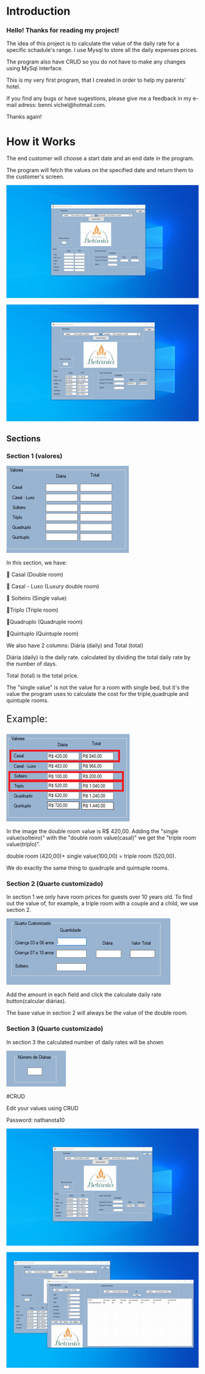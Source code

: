 # Introduction
<h3>
Hello! Thanks for reading my project!
</h3>

<p>The idea of this project is to calculate the value of the daily rate for a specific schadule's range. I use Mysql to store all the daily expenses prices.</p>
<p>The program also have CRUD so you do not have to make any changes using MySql interface.</p>
<p>This is my very first program, that I created in order to help my parents' hotel.</p>
<p>If you find any bugs or have sugestions, please give me a feedback in my e-mail adress: benni.vichel@hotmail.com.
</p>
<p>Thanks again!</p>

# How it Works

<p>
The end customer will choose a start date and an end date in the program.</p>
<p>The program will fetch the values ​​on the specified date and return them to the customer's screen.</p>

![](gifs/1.gif)

![](gifs/2.gif)

<p></p>

## Sections

 ### Section 1 (valores)

![section 1](images/section%201.png)

<p>In this section, we have:</p>
<p>🛌 Casal (Double room)</p>
<p>🛌 Casal - Luxo (Luxury double room)</p>
<p>🛌 Solteiro (Single value)</p>
<p>🛌Triplo (Triple room)</p>
<p>🛌Quadruplo (Quadruple room)</p>
<p>🛌Quintuplo (Quintuple room)</p>

<p>We also have 2 columns: Diária (daily) and Total (total)</p>
<p>Diária (daily) is the daily rate. calculated by dividing the total daily rate by the number of days.</p>
<p>Total (total) is the total price.</p>
<p>The "single value" is not the value for a room with single bed, but it's the value the program uses to calculate the cost for the triple,quadruple and quintuple rooms.</p>

<p style="font-size: 25px;">Example:</p>

![example](images/example.png)

<p>In the image the double room value is R$ 420,00. Adding the "single value(solteiro)" with the "double room value(casal)" we get the "triple room value(triplo)".</p>
<p>double room (420,00)+ single value(100,00) = triple room (520,00).</p>
<p>We do exactly the same thing to quadruple and quintuple rooms.</p>

### Section 2 (Quarto customizado)
<p>In section 1 we only have room prices for guests over 10 years old. To find out the value of, for example, a triple room with a couple and a child, we use section 2.</p>

![section 2](images/section%202.png)

<p>Add the amount in each field and click the calculate daily rate button(calcular diárias).</p>
<p>The base value in section 2 will always be the value of the double room.</p>

### Section 3 (Quarto customizado)
<p>In section 3 the calculated number of daily rates will be shown</p>

![section 3](images/section%203.png)

#CRUD
<p>Edit your values using CRUD</p>
<p>Password: nathanota10</p>

![](gifs/3.gif)

![](gifs/4.gif)

